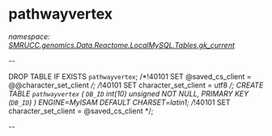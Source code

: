 ﻿# pathwayvertex
_namespace: [SMRUCC.genomics.Data.Reactome.LocalMySQL.Tables.gk_current](./index.md)_

--
 
 DROP TABLE IF EXISTS `pathwayvertex`;
 /*!40101 SET @saved_cs_client = @@character_set_client */;
 /*!40101 SET character_set_client = utf8 */;
 CREATE TABLE `pathwayvertex` (
 `DB_ID` int(10) unsigned NOT NULL,
 PRIMARY KEY (`DB_ID`)
 ) ENGINE=MyISAM DEFAULT CHARSET=latin1;
 /*!40101 SET character_set_client = @saved_cs_client */;
 
 --




